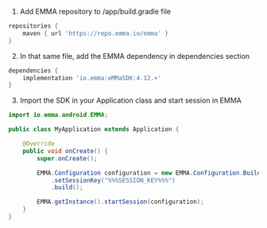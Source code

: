 1. Add EMMA repository to /app/build.gradle file

```groovy
repositories {
    maven { url 'https://repo.emma.io/emma' }
}
```

2. In that same file, add the EMMA dependency in dependencies section

```groovy
dependencies {
    implementation 'io.emma:eMMaSDK:4.12.+'
}
```

3. Import the SDK in your Application class and start session in EMMA

```java
import io.emma.android.EMMA;

public class MyApplication extends Application {

    @Override
    public void onCreate() {
        super.onCreate();

        EMMA.Configuration configuration = new EMMA.Configuration.Builder(this)
            .setSessionKey("%%%SESSION_KEY%%%")
            .build();

        EMMA.getInstance().startSession(configuration);
    }
}
```
